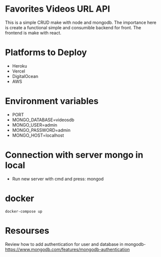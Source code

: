 # Favorites Videos URL API

This is a simple CRUD make with node and mongodb. The importance here is create a functional simple and consumible backend for front.
The frontend is make with react.

# Platforms to Deploy

- Heroku
- Vercel
- DigitalOcean
- AWS

# Environment variables

- PORT
- MONGO_DATABASE=videosdb
- MONGO_USER=admin
- MONGO_PASSWORD=admin
- MONGO_HOST=localhost

# Connection with server mongo in local

- Run new server with cmd and press: mongod

# docker

```
docker-compose up
```

# Resourses

Review how to add authentication for user and database in mongodb-https://www.mongodb.com/features/mongodb-authentication
